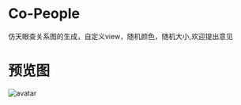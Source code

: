 # Co-People
仿天眼查关系图的生成，自定义view，随机颜色，随机大小,欢迎提出意见
# 预览图
![avatar](https://github.com/chenhua1008611/Co-People/blob/master/CoPeople/images/20180824200803.png)
